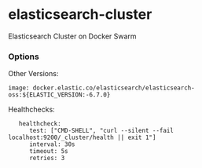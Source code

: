 # elasticsearch-cluster
Elasticsearch Cluster on Docker Swarm


### Options

Other Versions:

```
image: docker.elastic.co/elasticsearch/elasticsearch-oss:${ELASTIC_VERSION:-6.7.0}
```

Healthchecks:

```
   healthcheck:
      test: ["CMD-SHELL", "curl --silent --fail localhost:9200/_cluster/health || exit 1"]
      interval: 30s
      timeout: 5s
      retries: 3
```
